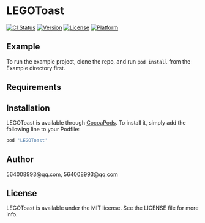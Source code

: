 # LEGOToast

[![CI Status](https://img.shields.io/travis/564008993@qq.com/LEGOToast.svg?style=flat)](https://travis-ci.org/564008993@qq.com/LEGOToast)
[![Version](https://img.shields.io/cocoapods/v/LEGOToast.svg?style=flat)](https://cocoapods.org/pods/LEGOToast)
[![License](https://img.shields.io/cocoapods/l/LEGOToast.svg?style=flat)](https://cocoapods.org/pods/LEGOToast)
[![Platform](https://img.shields.io/cocoapods/p/LEGOToast.svg?style=flat)](https://cocoapods.org/pods/LEGOToast)

## Example

To run the example project, clone the repo, and run `pod install` from the Example directory first.

## Requirements

## Installation

LEGOToast is available through [CocoaPods](https://cocoapods.org). To install
it, simply add the following line to your Podfile:

```ruby
pod 'LEGOToast'
```

## Author

564008993@qq.com, 564008993@qq.com

## License

LEGOToast is available under the MIT license. See the LICENSE file for more info.
